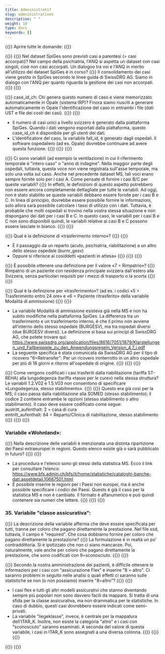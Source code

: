 ```yaml
---
title: Admninistratif
slug: admninistratives
description: " "
weight: 10
type: docs
keywords: []
---
```


{{<faqBlock>}}
Aprire tutte le domande: {{<collapsibleGroupCommand groupId="admninistratives">}}

{{<numberedList>}}
{{<listItem>}}
Nel dataset SpiGes sono previsti casi a parentesi (= casi accorpati)? Nel campo della psichiatria, l'ANQ si aspetta un dataset con casi singoli, cioè non casi accorpati. Un dialogoo tra voi e l'ANQ in merito all'utilizzo del dataset SpiGes è in corso?
{{<collapsibleBlock groupId="admninistratives">}}
Il consolidamento dei casi viene gestito in SpiGes secondo le linee guida di SwissDRG AG. Siamo in dialogo con l'ANQ per quanto riguarda la gestione dei casi non accorpati.
{{</collapsibleBlock>}}
{{</listItem>}}

{{<listItem>}}
case_id_ch: Chi genera questo numero di caso e viene memorizzato automaticamente in Opale (sistema IRP)? Finora siamo riusciti a generare automaticamente in Opale l'identificazione del caso in entrambi i file (dati UST e file dei costi dei casi).
{{<collapsibleBlock groupId="admninistratives">}}
{{<markdown>}}
- Il numero di casi unici a livello svizzero è generato dalla piattaforma SpiGes. Quando i dati vengono esportati dalla piattaforma, questo case_id_ch è disponibile per gli utenti dei dati.
- L'identificatore del caso, la variabile fall_id, è generato dagli ospedali. Il software ospedaliero (ad es. Opale) dovrebbe continuare ad avere questa funzione.
{{</markdown>}}
{{</collapsibleBlock>}}
{{</listItem>}}

{{<listItem>}}
Ci sono variabili (ad esempio la ventilazione) in cui il riferimento temporale è "intero caso" o "anno di indagine". Nella maggior parte degli ospedali, tuttavia, questa voce non viene registrata sull'asse temporale, ma solo una volta sul caso. Anche nel precedente dataset MS, tali voci erano sempre fornite solo per i casi A. Come pensate di fornire i casi B/C per queste variabili?
{{<collapsibleBlock groupId="admninistratives">}}
In effetti, le definizioni di questo aspetto potrebbero non essere ancora completamente dettagliate per tutte le variabili. Ad oggi, non è stato stabilito se queste variabili debbano essere fornite per i casi B e C. 
In linea di principio, dovrebbe essere possibile fornire le informazioni, solo allora sarà possibile calcolare i tassi di utilizzo con i dati. Tuttavia, è probabile che molti ospedali si trovino nella vostra stessa situazione e non dispongano dei dati per i casi B e C. In questo caso, le variabili per i casi B e C non sono disponibili quindi, le variabili relative ai casi B e C possono essere lasciate in bianco.
{{</collapsibleBlock>}}
{{</listItem>}}

{{<listItem>}}
Qual è la definizione di «trasferimento interno»?
{{<collapsibleBlock groupId="admninistratives">}}
{{<markdown>}}
- È il passaggio da un reparto (acuto, psichiatria, riabilitazione) a un altro dello stesso ospedale (burnr_gesv)
- Oppure si riferisce ai cosiddetti «pazienti in attesa»
{{</markdown>}}
{{</collapsibleBlock>}}
{{</listItem>}}

{{<listItem>}}
È possibile ottenere una definizione per il valore «7 = Rimpatrio»?
{{<collapsibleBlock groupId="admninistratives">}}
Rimpatrio di un paziente con residenza principale svizzera dall'estero alla Svizzera, senza particolari requisiti per i mezzi di trasporto o la scorta 
{{</collapsibleBlock>}}
{{</listItem>}}

{{<listItem>}}
Qual è la definizione per «trasferimento»? (ad es. i codici «5 = Trasferimento entro 24 ore» e «6 = Paziente ritrasferito» della variabile Modalità di ammissione)
{{<collapsibleBlock groupId="admninistratives">}}
{{<markdown>}}
- La variabile Modalità di ammissione esisteva già nella MS e non ha subito modifiche nella piattaforma SpiGes. La differenza tra un trasferimento e un trasferimento interno, è che il primo non avviene all’interno dello stesso ospedale (BURGESV), ma tra ospedali diversi (due BURGESV diversi). La definizione si basa sui principi di SwissDRG AG, che potete trovare qui:  <a href="https://www.swissdrg.org/application/files/8616/7051/1879/Klarstellungen_und_Fallbeispiele_zu_den_Anwendungsregeln_Version_4.7_i.pdf"> https://www.swissdrg.org/application/files/8616/7051/1879/Klarstellungen_und_Fallbeispiele_zu_den_Anwendungsregeln_Version_4.7_i.pdf </a>
- La seguente specifica è stata comunicata da SwissDRG AG per il tipo di ricovero "6=Retransfer": Per un ricovero ininterrotto in un altro ospedale per più di 18 giorni e ritorno all'ospedale di origine. 
{{</markdown>}}
{{</collapsibleBlock>}}
{{</listItem>}}

{{<listItem>}}
Come vengono codificati i casi trasferiti dalla riabilitazione (tariffa ST-REHA) alla lungodegenza (tariffa «tasse per le cure») nella stessa struttura? Le variabili 1.2.V02 e 1.5.V03 non consentono di specificare «Lungodegenza, stesso stabilimento».
{{<collapsibleBlock groupId="admninistratives">}}
{{<markdown>}}
Questo era già così per la MS; il caso passa dalla riabilitazione alla SOMED (stesso stabilimento); il codice 2 contiene entrambe le opzioni (stesso stabilimento o altro stabilimento). Il caso deve essere codificato come segue:             
austritt_aufenthalt: 2 = casa di cura           
eintritt_aufenthalt: 84 = Reparto/Clinica di riabilitazione, stesso stabilimento
{{</markdown>}}
{{</collapsibleBlock>}}
{{</listItem>}}

### Variabile «Wohnland»: 

{{<listItem>}}
Nella descrizione delle variabili è menzionata una distinta ripartizione dei Paesi extraeuropei in regioni. Questo elenco esiste già o sarà pubblicato in futuro?
{{<collapsibleBlock groupId="admninistratives">}}
{{<markdown>}}
- La procedura e l'elenco sono gli stessi della statistica MS. Ecco il link per consultare l’elenco:  <a href="https://www.bfs.admin.ch/bfs/it/home/statistiche/cataloghi-banche-dati.assetdetail.10687501.html"> https://www.bfs.admin.ch/bfs/it/home/statistiche/cataloghi-banche-dati.assetdetail.10687501.html </a>
- È possibile inserire le regioni per i Paesi non europei, ma è anche possibile specificare i codici dei Paesi. Questo è già il caso per la statistica MS e non è cambiato. Il formato è alfanumerico e può quindi contenere sia numeri che lettere.
{{</markdown>}}
{{</collapsibleBlock>}}
{{</listItem>}}

###	35.	Variabile "classe assicurativa": 

{{<listItem>}}
La descrizione della variabile afferma che deve essere specificata per tutti, tranne per coloro che pagano direttamente la prestazione. Nel file xsd, tuttavia, il campo è "required". Che cosa dobbiamo fornire per coloro che pagano direttamente la prestazione?
{{<collapsibleBlock groupId="admninistratives">}}
La formulazione è in realtà un po' contraddittoria. Si è ipotizzato che non ci siano mancanze. Poi, naturalmente, vale anche per coloro che pagano direttamente la prestazione, che sono codificati con 9=sconosciuto.
{{</collapsibleBlock>}}
{{</listItem>}}

{{<listItem>}}
Secondo la nostra amministrazione dei pazienti, è difficile ottenere le informazioni per i casi con "assicurazione Flex" e inserire "8 = altro".  Ci saranno problemi in seguito nelle analisi o quali effetti ci saranno sulle statistiche se non (o non possiamo) inserire "8=altro"?
{{<collapsibleBlock groupId="admninistratives">}}
{{<markdown>}}
- I casi flex e tutti gli altri modelli assicurativi che stanno diventando sempre più popolari non sono davvero facili da mappare. Si tratta di una sfida per la classe assicurativa, ma non drammatica per le statistiche. In caso di dubbio, questi casi dovrebbero essere indicati come semi-privati.
- La variabile "liegeklasse", invece, è centrale per la mappatura dell'ITAR_K. Inoltre, non esiste la categoria "altro" e i casi con "sconosciuto" saranno esaminati. A seconda del valore di questa variabile, i casi in ITAR_K sono assegnati a una diversa colonna.
{{</markdown>}}
{{</collapsibleBlock>}}
{{</listItem>}}

{{</numberedList>}}
{{</faqBlock>}}